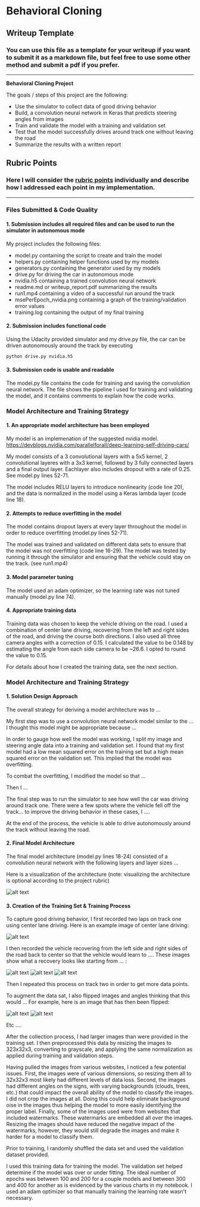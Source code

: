 # **Behavioral Cloning** 

## Writeup Template

### You can use this file as a template for your writeup if you want to submit it as a markdown file, but feel free to use some other method and submit a pdf if you prefer.

---

**Behavioral Cloning Project**

The goals / steps of this project are the following:
* Use the simulator to collect data of good driving behavior
* Build, a convolution neural network in Keras that predicts steering angles from images
* Train and validate the model with a training and validation set
* Test that the model successfully drives around track one without leaving the road
* Summarize the results with a written report


[//]: # (Image References)

[image1]: ./examples/placeholder.png "Model Visualization"
[image2]: ./examples/placeholder.png "Grayscaling"
[image3]: ./examples/placeholder_small.png "Recovery Image"
[image4]: ./examples/placeholder_small.png "Recovery Image"
[image5]: ./examples/placeholder_small.png "Recovery Image"
[image6]: ./examples/placeholder_small.png "Normal Image"
[image7]: ./examples/placeholder_small.png "Flipped Image"

## Rubric Points
### Here I will consider the [rubric points](https://review.udacity.com/#!/rubrics/432/view) individually and describe how I addressed each point in my implementation.  

---
### Files Submitted & Code Quality

#### 1. Submission includes all required files and can be used to run the simulator in autonomous mode

My project includes the following files:
* model.py containing the script to create and train the model
* helpers.py containing helper functions used by my models
* generators.py containing the generator used by my models
* drive.py for driving the car in autonomous mode
* nvidia.h5 containing a trained convolution neural network 
* readme.md or writeup_report.pdf summarizing the results
* run1.mp4 containing a video of a successful run around the track
* msePerEpoch_nvidia.png containing a graph of the training/validation error values
* training.log containing the output of my final training

#### 2. Submission includes functional code
Using the Udacity provided simulator and my drive.py file, the car can be driven autonomously around the track by executing 
```sh
python drive.py nvidia.h5
```

#### 3. Submission code is usable and readable

The model.py file contains the code for training and saving the convolution neural network. The file shows the pipeline I used for training and validating the model, and it contains comments to explain how the code works.

### Model Architecture and Training Strategy

#### 1. An appropriate model architecture has been employed

My model is an implemenation of the suggested nvidia model.  https://devblogs.nvidia.com/parallelforall/deep-learning-self-driving-cars/

My model consists of a 3 convolutional layers with a 5x5 kernel, 2 convolutional layeres with a 3x3 kernel, followed by 3 fully connected layers and a final output layer.  Eachlayer also includes dropout with a rate of 0.25.  See model.py lines 52-71.

The model includes RELU layers to introduce nonlinearity (code line 20), and the data is normalized in the model using a Keras lambda layer (code line 18). 

#### 2. Attempts to reduce overfitting in the model

The model contains dropout layers at every layer throughout the model in order to reduce overfitting (model.py lines 52-71). 

The model was trained and validated on different data sets to ensure that the model was not overfitting (code line 16-29). The model was tested by running it through the simulator and ensuring that the vehicle could stay on the track. (see run1.mp4)

#### 3. Model parameter tuning

The model used an adam optimizer, so the learning rate was not tuned manually (model.py line 74).

#### 4. Appropriate training data

Training data was chosen to keep the vehicle driving on the road. I used a combination of center lane driving, recovering from the left and right sides of the road, and driving the course both directions.  I also used all three camera angles with a correction of 0.15.  I calculated the value to be 0.148 by estimating the angle from each side camera to be ~26.6.  I opted to round the value to 0.15.

For details about how I created the training data, see the next section. 

### Model Architecture and Training Strategy

#### 1. Solution Design Approach

The overall strategy for deriving a model architecture was to ...

My first step was to use a convolution neural network model similar to the ... I thought this model might be appropriate because ...

In order to gauge how well the model was working, I split my image and steering angle data into a training and validation set. I found that my first model had a low mean squared error on the training set but a high mean squared error on the validation set. This implied that the model was overfitting. 

To combat the overfitting, I modified the model so that ...

Then I ... 

The final step was to run the simulator to see how well the car was driving around track one. There were a few spots where the vehicle fell off the track... to improve the driving behavior in these cases, I ....

At the end of the process, the vehicle is able to drive autonomously around the track without leaving the road.

#### 2. Final Model Architecture

The final model architecture (model.py lines 18-24) consisted of a convolution neural network with the following layers and layer sizes ...

Here is a visualization of the architecture (note: visualizing the architecture is optional according to the project rubric)

![alt text][image1]

#### 3. Creation of the Training Set & Training Process

To capture good driving behavior, I first recorded two laps on track one using center lane driving. Here is an example image of center lane driving:

![alt text][image2]

I then recorded the vehicle recovering from the left side and right sides of the road back to center so that the vehicle would learn to .... These images show what a recovery looks like starting from ... :

![alt text][image3]
![alt text][image4]
![alt text][image5]

Then I repeated this process on track two in order to get more data points.

To augment the data sat, I also flipped images and angles thinking that this would ... For example, here is an image that has then been flipped:

![alt text][image6]
![alt text][image7]

Etc ....

After the collection process, I had larger images than were provided in the training set. I then preprocessed this data by resizing the images to 323x32x3, converting to grayscale, and applying the same normalization as applied during training and validation steps.

Having pulled the images from various websites, I noticed a few potential issues.  First, the images were of various dimensions, so resizing them all to 32x32x3 most likely had different levels of data loss.  Second, the images had different angles on the signs, with varying backgrounds (clouds, trees, etc.) that could impact the overall ability of the model to classify the images.  I did not crop the images at all.  Doing this could help eliminate background oise in the images thus helping the model to more easily identifying the proper label.  Finally, some of the images used were from websites that included watermarks.  These watermarks are embedded all over the images.  Resizing the images should have reduced the negative impact of the watermarks, however, they would still degrade the images and make it harder for a model to classify them.


Prior to training, I randomly shuffled the data set and used the validation dataset provided. 

I used this training data for training the model. The validation set helped determine if the model was over or under fitting. The ideal number of epochs was between 100 and 200 for a couple models and between 300 and 400 for another as is evidenced by the various charts in my notebook. I used an adam optimizer so that manually training the learning rate wasn't necessary.
